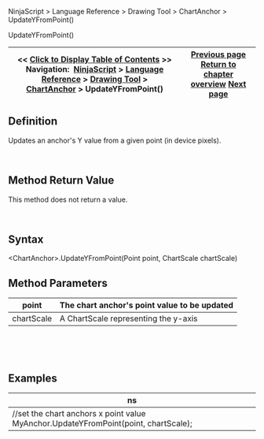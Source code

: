 ﻿


NinjaScript \> Language Reference \> Drawing Tool \> ChartAnchor \> UpdateYFromPoint()






















UpdateYFromPoint()







| \<\< [Click to Display Table of Contents](updateyfrompoint.md) \>\> **Navigation:**     [NinjaScript](ninjascript.md) \> [Language Reference](language_reference_wip.md) \> [Drawing Tool](drawing_tools.md) \> [ChartAnchor](chartanchor.md) \> UpdateYFromPoint() | [Previous page](updatexfrompoint.md) [Return to chapter overview](chartanchor.md) [Next page](converttoverticalpixels.md) |
| --- | --- |











## Definition


Updates an anchor's Y value from a given point (in device pixels).


 


## Method Return Value


This method does not return a value.


 


## Syntax


\<ChartAnchor\>.UpdateYFromPoint(Point point, ChartScale chartScale)


## 


## Method Parameters




| point | The chart anchor's point value to be updated |
| --- | --- |
| chartScale | A ChartScale representing the y\-axis |



 


 


## Examples




| ns |
| --- |
| //set the chart anchors x point value MyAnchor.UpdateYFromPoint(point, chartScale); |









